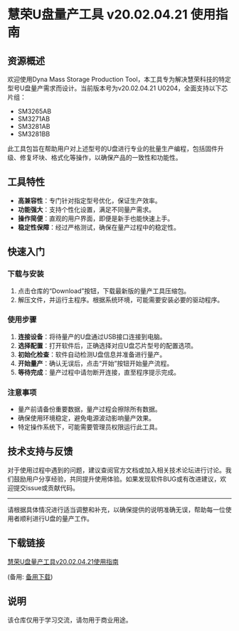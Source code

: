 # 慧荣U盘量产工具 v20.02.04.21 使用指南

## 资源概述

欢迎使用Dyna Mass Storage Production Tool，本工具专为解决慧荣科技的特定型号U盘量产需求而设计。当前版本号为v20.02.04.21 U0204，全面支持以下芯片组：

- SM3265AB
- SM3271AB
- SM3281AB
- SM3281BB

此工具包旨在帮助用户对上述型号的U盘进行专业的批量生产编程，包括固件升级、修复坏块、格式化等操作，以确保产品的一致性和功能性。

## 工具特性

- **高兼容性**：专门针对指定型号优化，保证生产效率。
- **功能强大**：支持个性化设置，满足不同量产需求。
- **操作简便**：直观的用户界面，即便是新手也能快速上手。
- **稳定性保障**：经过严格测试，确保在量产过程中的稳定性。

## 快速入门

### 下载与安装

1. 点击仓库的“Download”按钮，下载最新版的量产工具压缩包。
2. 解压文件，并运行主程序。根据系统环境，可能需要安装必要的驱动程序。

### 使用步骤

1. **连接设备**：将待量产的U盘通过USB接口连接到电脑。
2. **选择配置**：打开软件后，正确选择对应U盘芯片型号的配置选项。
3. **初始化检查**：软件自动检测U盘信息并准备进行量产。
4. **开始量产**：确认无误后，点击“开始”按钮开始量产流程。
5. **等待完成**：量产过程中请勿断开连接，直至程序提示完成。

### 注意事项

- 量产前请备份重要数据，量产过程会擦除所有数据。
- 确保使用环境稳定，避免电源波动影响量产效果。
- 特定操作系统下，可能需要管理员权限运行此工具。

## 技术支持与反馈

对于使用过程中遇到的问题，建议查阅官方文档或加入相关技术论坛进行讨论。我们鼓励用户分享经验，共同提升使用体验。如果发现软件BUG或有改进建议，欢迎提交issue或贡献代码。

---

请根据具体情况进行适当调整和补充，以确保提供的说明准确无误，帮助每一位使用者顺利进行U盘的量产工作。

## 下载链接
[慧荣U盘量产工具v20.02.04.21使用指南](https://pan.quark.cn/s/6a0984c25bae) 

(备用: [备用下载](https://pan.baidu.com/s/1z9melRI0RVvq6i3SstaaCw?pwd=1234))

## 说明

该仓库仅用于学习交流，请勿用于商业用途。
